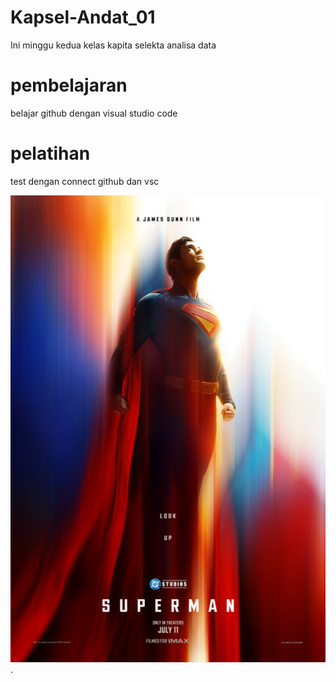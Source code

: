 # Kapsel-Andat_01
Ini minggu kedua kelas kapita selekta analisa data
# pembelajaran
belajar github dengan visual studio code
# pelatihan
test dengan connect github dan vsc

 ![Image Alt](https://github.com/VincentZal/Kapsel-Andat_01/blob/e8ee0261ff38b684ace41afe7d5be528c4c23de2/superman.jpg). 
